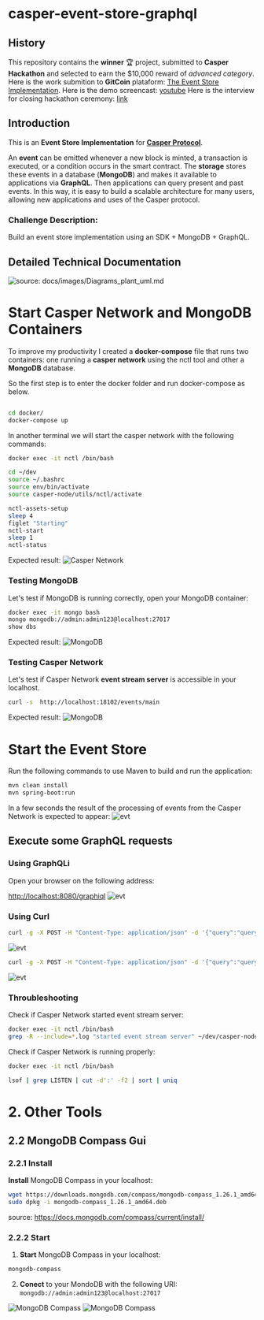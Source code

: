 # casper-event-store-graphql
## History

This repository contains the **winner** 🏆 project, submitted to **Casper Hackathon** and selected to earn the $10,000 reward of *advanced category*.
Here is the work submition to **GitCoin** plataform: [The Event Store Implementation](https://gitcoin.co/issue/casper-network/gitcoin-hackathon/27/100026600).
Here is the demo screencast: [youtube](https://www.youtube.com/watch?v=Qn9ngOMpnac)
Here is the interview for closing hackathon ceremony: [link](docs/closing_ceremonies.md)


## Introduction

This is an **Event Store Implementation** for **[Casper Protocol](https://casperlabs.io/)**.

An **event** can be emitted whenever a new block is minted, a transaction is executed, or a condition occurs in the smart contract.
The **storage** stores these events in a database (**MongoDB**) and makes it available to applications via **GraphQL**. Then applications can query present and past events.
In this way, it is easy to build a scalable architecture for many users, allowing new applications and uses of the Casper protocol.


### Challenge Description:
Build an event store implementation using an SDK + MongoDB + GraphQL.


## Detailed Technical Documentation

![source: docs/images/Diagrams_plant_uml.md](docs/images/Diagrams_plant_uml.png)


# Start Casper Network and MongoDB Containers

To improve my productivity I created a **docker-compose** file that runs two containers: one running a **casper network** using the nctl tool and other a **MongoDB** database.

So the first step is to enter the docker folder and run docker-compose as below.

```bash

cd docker/
docker-compose up
```

In another terminal we will start the casper network with the following commands:

```bash
docker exec -it nctl /bin/bash

cd ~/dev
source ~/.bashrc
source env/bin/activate
source casper-node/utils/nctl/activate

nctl-assets-setup
sleep 4
figlet "Starting"
nctl-start
sleep 1
nctl-status
```

Expected result:
![Casper Network](docs/images/Screenshot%20from%202021-10-10%2022-47-32.png)





### Testing MongoDB
Let's test if MongoDB is running correctly, open your MongoDB container:

```bash
docker exec -it mongo bash
mongo mongodb://admin:admin123@localhost:27017
show dbs
```
Expected result:
![MongoDB](docs/images/Screenshot%20from%202021-10-04%2016-27-12.png)


### Testing Casper Network

Let's test if Casper Network **event stream server** is accessible in your localhost.

```bash
curl -s  http://localhost:18102/events/main
```
Expected result:
![MongoDB](docs/images/Screenshot%20from%202021-10-10%2023-06-23.png)



# Start the Event Store

Run the following commands to use Maven to build and run the application:

```bash
mvn clean install
mvn spring-boot:run
```

In a few seconds the result of the processing of events from the Casper Network is expected to appear:
![evt](docs/images/Screenshot%20from%202021-10-10%2023-14-27.png)


## Execute some GraphQL requests

### Using GraphQLi
Open your browser on the following address:

[http://localhost:8080/graphiql](http://localhost:8080/graphiql?query=%7B%0A%20%20allBlocks%20%7B%0A%20%20%20%20hash%0A%20%20%20%20header%7B%0A%20%20%20%20%20%20parent_hash%0A%20%20%20%20%20%20state_root_hash%0A%20%20%20%20%20%20era_end%0A%20%20%20%20%20%20era_id%0A%20%20%20%20%7D%0A%20%20%20%20body%7B%0A%20%20%20%20%20%20proposer%0A%20%20%20%20%20%20deploy_hashes%0A%20%20%20%20%20%20transfer_hashes%0A%20%20%20%20%7D%0A%20%20%20%20proofs%0A%20%20%20%20createdAt%0A%20%20%7D%0A%7D%0A)
![evt](docs/images/Screenshot%20from%202021-10-10%2023-28-59.png)



### Using Curl

```bash
curl -g -X POST -H "Content-Type: application/json" -d '{"query":"query{allBlocks{hash}}"}' http://localhost:8080/graphql | jq
```
![evt](docs/images/Screenshot%20from%202021-10-10%2023-22-25.png)

```bash
curl -g -X POST -H "Content-Type: application/json" -d '{"query":"query{allBlocks {hash header{ parent_hash state_root_hash era_id } body{ proposer deploy_hashes transfer_hashes}proofs createdAt}}"}' http://localhost:8080/graphql | jq
```
![evt](docs/images/Screenshot%20from%202021-10-10%2023-21-37.png)





### Throubleshooting


Check if Casper Network started event stream server:

```bash
docker exec -it nctl /bin/bash
grep -R --include=*.log "started event stream server" ~/dev/casper-node/utils/nctl
```

Check if Casper Network is running properly:

```bash
docker exec -it nctl /bin/bash

lsof | grep LISTEN | cut -d':' -f2 | sort | uniq
```


# 2. Other Tools

## 2.2 MongoDB Compass Gui

### 2.2.1 Install
**Install** MongoDB Compass in your localhost:
```bash
wget https://downloads.mongodb.com/compass/mongodb-compass_1.26.1_amd64.deb
sudo dpkg -i mongodb-compass_1.26.1_amd64.deb
```
source: https://docs.mongodb.com/compass/current/install/

### 2.2.2 Start

1. **Start** MongoDB Compass in your localhost:

```bash
mongodb-compass
```
2. **Conect** to your MondoDB with the following URI:
`mongodb://admin:admin123@localhost:27017`

![MongoDB Compass](docs/images/Screenshot%20from%202021-10-10%2023-33-25.png)
![MongoDB Compass](docs/images/Screenshot%20from%202021-10-10%2023-33-53.png)

